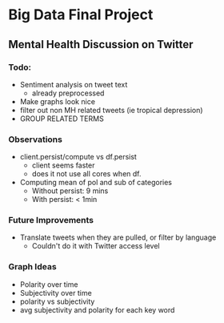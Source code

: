 # Big Data Final Project
## Mental Health Discussion on Twitter

### Todo:
- Sentiment analysis on tweet text
    - already preprocessed
- Make graphs look nice
- filter out non MH related tweets (ie tropical depression)
- GROUP RELATED TERMS


### Observations
- client.persist/compute vs df.persist
    - client seems faster
    - does it not use all cores when df. 
- Computing mean of pol and sub of categories
    - Without persist: 9 mins
    - With persist: < 1min

### Future Improvements
- Translate tweets when they are pulled, or filter by language
    - Couldn't do it with Twitter access level


### Graph Ideas
- Polarity over time
- Subjectivity over time
- polarity vs subjectivity
- avg subjectivity and polarity for each key word